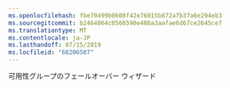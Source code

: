 ```yaml
---
ms.openlocfilehash: fbe70499b0608f42e76015b872a7b37a6e294eb3
ms.sourcegitcommit: b2464064c0566590e486a3aafae6d67ce2645cef
ms.translationtype: MT
ms.contentlocale: ja-JP
ms.lasthandoff: 07/15/2019
ms.locfileid: "68206507"
---
```

可用性グループのフェールオーバー ウィザード
